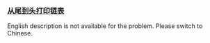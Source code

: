 ### [从尾到头打印链表](https://leetcode.com/problems/cong-wei-dao-tou-da-yin-lian-biao-lcof)

<p>English description is not available for the problem. Please switch to Chinese.</p>